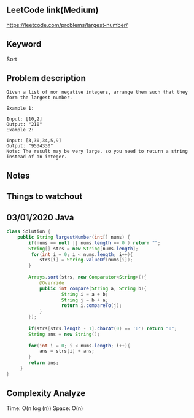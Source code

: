 ## LeetCode link(Medium)
https://leetcode.com/problems/largest-number/

## Keyword
Sort

## Problem description
```
Given a list of non negative integers, arrange them such that they form the largest number.

Example 1:

Input: [10,2]
Output: "210"
Example 2:

Input: [3,30,34,5,9]
Output: "9534330"
Note: The result may be very large, so you need to return a string instead of an integer.
```



## Notes


## Things to watchout

## 03/01/2020 Java

```java
class Solution {
    public String largestNumber(int[] nums) {
        if(nums == null || nums.length == 0 ) return "";
        String[] strs = new String[nums.length];
         for(int i = 0; i < nums.length; i++){
            strs[i] = String.valueOf(nums[i]);
        }
        
        Arrays.sort(strs, new Comparator<String>(){
            @Override
            public int compare(String a, String b){
                    String i = a + b;
                    String j = b + a;
                    return i.compareTo(j);
            }
        });
        
        if(strs[strs.length - 1].charAt(0) == '0') return "0";
        String ans = new String();
        
        for(int i = 0; i < nums.length; i++){
            ans = strs[i] + ans;
        }
        return ans;
     }  
}

```
## Complexity Analyze
Time: O(n log (n))
Space: O(n)